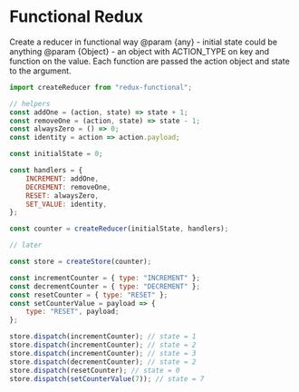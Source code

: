# Functional Redux

Create a reducer in functional way
@param {any} - initial state could be anything
@param {Object} - an object with ACTION_TYPE on key and function on the value. Each function are passed the action object and state to the argument.
 
```javascript
import createReducer from "redux-functional";

// helpers
const addOne = (action, state) => state + 1;
const removeOne = (action, state) => state - 1;
const alwaysZero = () => 0;
const identity = action => action.payload;

const initialState = 0;

const handlers = {
    INCREMENT: addOne,
    DECREMENT: removeOne,
    RESET: alwaysZero,
    SET_VALUE: identity,
};

const counter = createReducer(initialState, handlers);

// later

const store = createStore(counter);

const incrementCounter = { type: "INCREMENT" };
const decrementCounter = { type: "DECREMENT" };
const resetCounter = { type: "RESET" };
const setCounterValue = payload => {
    type: "RESET", payload;
};

store.dispatch(incrementCounter); // state = 1
store.dispatch(incrementCounter); // state = 2
store.dispatch(incrementCounter); // state = 3
store.dispatch(decrementCounter); // state = 2
store.dispatch(resetCounter); // state = 0
store.dispatch(setCounterValue(7)); // state = 7
```